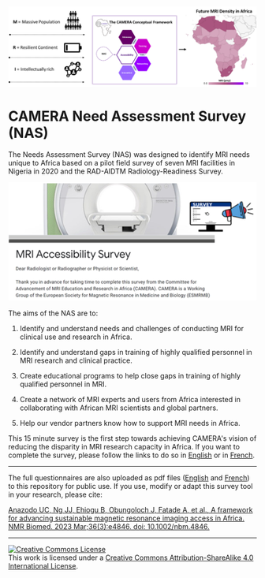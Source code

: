  <!-- comment 
 ![alt text](pictures/NAS_picture1.png)--> 
 <p align="center">
 <img src="pictures/NAS_picture2.png" alt="drawing" width="800"/>
 </p>
 
# CAMERA Need Assessment Survey (NAS)
The Needs Assessment Survey (NAS) was designed to identify MRI needs unique to Africa based on a pilot field survey of seven MRI facilities in Nigeria in 2020 and the RAD-AIDTM Radiology-Readiness Survey.

 <p align="center">
 <img src="pictures/NAS_picture1.png" alt="drawing" width="600"/>
 </p>
 
The aims of the NAS are to: 
1. Identify and understand needs and challenges of conducting MRI for clinical use and research in Africa.

2. Identify and understand gaps in training of highly qualified personnel in MRI research and clinical practice.

3. Create educational programs to help close gaps in training of highly qualified personnel in MRI. 

4. Create a network of MRI experts and users from Africa interested in collaborating with African MRI scientists and global partners.

5. Help our vendor partners know how to support MRI needs in Africa.  

This 15 minute survey is the first step towards achieving CAMERA's vision of reducing the disparity in MRI research capacity in Africa. If you want to complete the survey, please follow the links to do so in [English](https://docs.google.com/forms/d/e/1FAIpQLSe2wIW2Hdd_KCUYIBz8AxkwK509C0VwreAbr4od6w4cYx6mCA/viewform) or in [French](https://docs.google.com/forms/d/e/1FAIpQLSfLm9BsUgInR--O3TKu7mLM3Xj3VZb4zRaXBHUOcvGC8mrQYA/viewform?usp=sf_link). 

---
The full questionnaires are also uploaded as pdf files ([English](https://github.com/CAMERA-MRI/NAS/blob/main/CAMERA_NAS_CC4.0.pdf) and [French](https://github.com/CAMERA-MRI/NAS/blob/main/CAMERA_NAS_CC4.0_french.pdf)) to this repository for public use. If you use, modify or adapt this survey tool in your research, please cite:

[Anazodo UC, Ng JJ, Ehiogu B, Obungoloch J, Fatade A, et al., A framework for advancing
sustainable magnetic resonance imaging access in Africa. NMR Biomed. 2023 Mar;36(3):e4846.
doi: 10.1002/nbm.4846.](https://analyticalsciencejournals.onlinelibrary.wiley.com/doi/10.1002/nbm.4846)

---

<a rel="license" href="http://creativecommons.org/licenses/by-sa/4.0/"><img alt="Creative Commons License" style="border-width:0" src="https://i.creativecommons.org/l/by-sa/4.0/88x31.png" /></a><br />This work is licensed under a <a rel="license" href="http://creativecommons.org/licenses/by-sa/4.0/">Creative Commons Attribution-ShareAlike 4.0 International License</a>.
